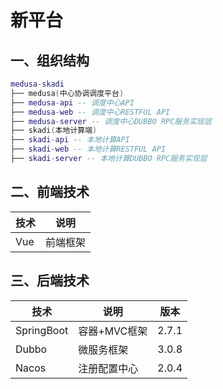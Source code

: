 # 新平台

## 一、组织结构

``` lua
medusa-skadi
├── medusa(中心协调调度平台)
├── medusa-api -- 调度中心API
├── medusa-web -- 调度中心RESTFUL API
├── medusa-server -- 调度中心DUBBO RPC服务实现层
├── skadi(本地计算端)
├── skadi-api -- 本地计算API
├── skadi-web -- 本地计算RESTFUL API
├── skadi-server -- 本地计算DUBBO RPC服务实现层
```

## 二、前端技术

| 技术       | 说明                  |
| ---------- | --------------------- | 
| Vue        | 前端框架              | 

## 三、后端技术
| 技术                 | 说明                |版本               |
| -------------------- | ------------------- |------------------- |
| SpringBoot           | 容器+MVC框架        | 2.7.1              | 
| Dubbo                | 微服务框架          | 3.0.8              | 
| Nacos                | 注册配置中心        | 2.0.4              | 